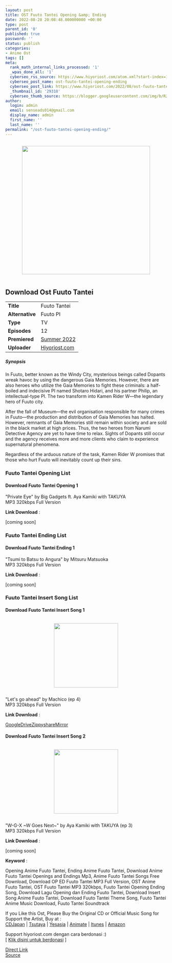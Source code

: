 ```yaml
---
layout: post
title: OST Fuuto Tantei Opening &amp; Ending
date: 2022-08-28 20:08:48.000000000 +00:00
type: post
parent_id: '0'
published: true
password: ''
status: publish
categories:
- Anime Ost
tags: []
meta:
  rank_math_internal_links_processed: '1'
  _wpas_done_all: '1'
  cyberseo_rss_source: https://www.hiyoriost.com/atom.xml?start-index=1
  cyberseo_post_name: ost-fuuto-tantei-opening-ending
  cyberseo_post_link: https://www.hiyoriost.com/2022/08/ost-fuuto-tantei-opening-ending.html
  _thumbnail_id: '29318'
  cyberseo_thumb_source: https://blogger.googleusercontent.com/img/b/R29vZ2xl/AVvXsEhL2fMGqT_seJKeINi4CIgDeDKlYvTwHBgaxAZ52rI2M4R3zce1YcWo-2R2f6QTUmTxPbEpNlQ8H7QFARbtXjTp3pk59YdkV82uSvn5Y1SKYLdktJRcn4AihAu2RYotpiyrZWRvcI91hvS4OIzBT2aDAkFvAheZJgxKrsolUQ3Kb47FCCZBrVQ4_q-S/s400/bx131912-iXzYxv8pvXp2.jpg
author:
  login: admin
  email: senseads014@gmail.com
  display_name: admin
  first_name: ''
  last_name: ''
permalink: "/ost-fuuto-tantei-opening-ending/"
---
```

<div class="separator" style="clear: both"><a href="https://blogger.googleusercontent.com/img/b/R29vZ2xl/AVvXsEhL2fMGqT_seJKeINi4CIgDeDKlYvTwHBgaxAZ52rI2M4R3zce1YcWo-2R2f6QTUmTxPbEpNlQ8H7QFARbtXjTp3pk59YdkV82uSvn5Y1SKYLdktJRcn4AihAu2RYotpiyrZWRvcI91hvS4OIzBT2aDAkFvAheZJgxKrsolUQ3Kb47FCCZBrVQ4_q-S/s650/bx131912-iXzYxv8pvXp2.jpg" style="display: block;padding: 1em 0;text-align: center"><img alt border="0" data-original-height="650" data-original-width="460" height="400" src="{{ site.baseurl }}/assets/2022/08/bx131912-iXzYxv8pvXp2.jpg" /></a></div>
<div class="judulanime">
<h2>Download Ost Fuuto Tantei</h2>
</div>
<div class="info2" id="Info">
<table>
<tbody>
<tr>
<td class="tablex"><b>Title </b></td>
<td>Fuuto Tantei</td>
</tr>
<tr>
<td class="tablex"><b>Alternative </b></td>
<td>Fuuto PI</td>
</tr>
<tr>
<td class="tablex"><b>Type </b></td>
<td>TV</td>
</tr>
<tr>
<td class="tablex"><b>Episodes </b></td>
<td>12</td>
</tr>
<tr>
<td class="tablex"><b>Premiered </b></td>
<td><a href="https://www.hiyoriost.com/search/label/Summer 2022">Summer 2022</a></td>
</tr>
<tr>
<td class="tablex"><b>Uploader </b></td>
<td><a href="https://www.hiyoriost.com/">Hiyoriost.com</a></td>
</tr>
</tbody>
</table>
</div>
<div class="sinopsis">
<h5>Synopsis</h5>
</div>
<div class="deskripsi">
<p>In Fuuto, better known as the Windy City, mysterious beings called Dopants wreak havoc by using the dangerous Gaia Memories. However, there are also heroes who utilize the Gaia Memories to fight these criminals: a half-boiled and indecisive PI named Shotaro Hidari, and his partner Philip, an intellectual-type PI. The two transform into Kamen Rider W—the legendary hero of Fuuto city.</p>
<p>After the fall of Museum—the evil organisation responsible for many crimes in Fuuto—the production and distribution of Gaia Memories has halted. However, remnants of Gaia Memories still remain within society and are sold in the black market at high prices. Thus, the two heroes from Narumi Detective Agency are yet to have time to relax. Sights of Dopants still occur and the agency receives more and more clients who claim to experience supernatural phenomena.</p>
<p>Regardless of the arduous nature of the task, Kamen Rider W promises that those who hurt Fuuto will inevitably count up their sins.</p>
</div>
<div class="listz">
<h3>Fuuto Tantei Opening List</h3>
</div>
<div class="listz3">
<div class="listz1">
<h4>Download Fuuto Tantei Opening 1</h4>
</div>
<div class="listz2">"Private Eye" by Big Gadgets ft. Aya Kamiki with TAKUYA<br />MP3 320kbps Full Version
<p><b>Link Download</b> : </p>
<div class="dbox-list">[coming soon]</div>
</div>
</div>
<div class="listz">
<h3>Fuuto Tantei Ending List</h3>
</div>
<div class="listz3">
<div class="listz1">
<h4>Download Fuuto Tantei Ending 1</h4>
</div>
<div class="listz2">"Tsumi to Batsu to Angura" by Mitsuru Matsuoka<br />MP3 320kbps Full Version
<p><b>Link Download</b> : </p>
<div class="dbox-list">[coming soon]</div>
</div>
</div>
<div class="listz">
<h3>Fuuto Tantei Insert Song List</h3>
</div>
<div class="listz3">
<div class="listz1">
<h4>Download Fuuto Tantei Insert Song 1</h4>
</div>
<div class="listz2">
<div class="separator" style="clear: both"><a href="https://blogger.googleusercontent.com/img/b/R29vZ2xl/AVvXsEhBeUjSaqRLvMU45tY0EvgMTptzEM2nanhMyUlj7VfrhXgMDTocSaqro5BRAy7OpokNk0APsA42ubu_VyNIW4m2mJDq2nbXER5E3XAAYxLJVfQiVBM_h3eFZl9Ed2VeMOSba7Y9UYG9-ImgD0sP7b7ihIK3LHsPQC6AVujjQPuMbhZ5T0dI06vJKfmk/s600/600x600bb-1-12.jpg" style="display: block;padding: 1em 0;text-align: center"><img alt border="0" data-original-height="600" data-original-width="600" src="{{ site.baseurl }}/assets/2022/08/600x600bb-1-12.jpg" width="200" /></a></div>
<p>"Let's go ahead" by Machico (ep 4)<br />MP3 320kbps Full Version
<p><b>Link Download</b> : </p>
<div class="dbox-list"><a href="https://teknosimple.com/2p4y5" rel="nofollow noopener" target="_blank">GoogleDrive</a><a href="https://teknosimple.com/Z1Ap" rel="nofollow noopener" target="_blank">Zippyshare</a><a href="https://teknosimple.com/ZJxpHqjp7q" rel="nofollow noopener" target="_blank">Mirror</a></div>
</div>
</div>
<div class="listz3">
<div class="listz1">
<h4>Download Fuuto Tantei Insert Song 2</h4>
</div>
<div class="listz2">
<div class="separator" style="clear: both"><a href="https://blogger.googleusercontent.com/img/b/R29vZ2xl/AVvXsEhbjirwxqIN5n-v1nyJUOPNBPj1L-u5qbIhlI20k3Lwe-6v57GPWK2NOvhzMDz-62qQVT00zCMYZqXuEUklYGhhyaoboh9C0AJwQOfgdi3Lk-mQ2O5ZlMRQUYURQbkAztEXgrbgwxQ4ja71S_bTodRdjJY4qAaiEszjE6GXHpSAYtXhaZ83Dzf0mXwD/s600/600x600bb-49.jpg" style="display: block;padding: 1em 0;text-align: center"><img alt border="0" data-original-height="600" data-original-width="600" src="{{ site.baseurl }}/assets/2022/08/600x600bb-49.jpg" width="200" /></a></div>
<p>"W-G-X ~W Goes Next~" by Aya Kamiki with TAKUYA (ep 3)<br />MP3 320kbps Full Version
<p><b>Link Download</b> : </p>
<div class="dbox-list">[coming soon]</div>
</div>
</div>
<p><b>Keyword</b> :
<div class="tagser">Opening Anime Fuuto Tantei, Ending Anime Fuuto Tantei, Download Anime Fuuto Tantei Openings and Endings Mp3, Anime Fuuto Tantei Songs Free Download, Download OP ED Fuuto Tantei MP3 Full Version, OST Anime Fuuto Tantei, OST Fuuto Tantei MP3 320kbps, Fuuto Tantei Opening Ending Song, Download Lagu Opening dan Ending Fuuto Tantei, Download Insert Song Anime Fuuto Tantei, Download Fuuto Tantei Theme Song, Fuuto Tantei Anime Music Download, Fuuto Tantei Soundtrack</div>
<p> 
<div class="buycd">If you Like this Ost, Please Buy the Original CD or Official Music Song for Support the Artist, Buy at : <br /><a href="https://www.cdjapan.co.jp/" target="_blank" rel="noopener">CDJapan</a> | <a href="https://shop.tsutaya.co.jp/" target="_blank" rel="noopener">Tsutaya</a> | <a href="https://www.yesasia.com/" target="_blank" rel="noopener">Yesasia</a> | <a href="https://www.animate-onlineshop.jp/" target="_blank" rel="noopener">Animate</a> | <a href="https://www.apple.com/jp/itunes" target="_blank" rel="noopener">Itunes</a> | <a href="https://amazon.co.jp/" target="_blank" rel="noopener">Amazon</a>
</div>
<p>Support hiyoriost.com dengan cara berdonasi :)<br />[ <a href="https://saweria.co/rejatohsaka" rel="nofollow noopener" target="_blank">Klik disini untuk berdonasi</a> ]
<div class="divbtn"> <a href="https://handymansurrender.com/fihup8buzv?key=94550f7ce39444073321dde3b8782f97" class="btn"><i class="fa fa-download"></i> Direct Link</a> <br /><a href="https://www.hiyoriost.com/2022/08/ost-fuuto-tantei-opening-ending.html">Source</a> </div>
